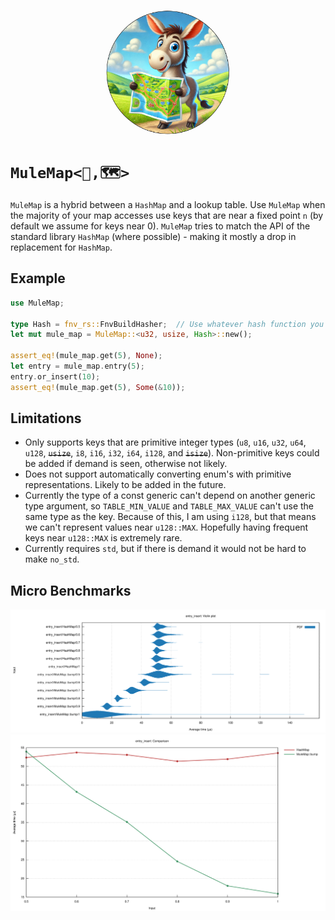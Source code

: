 <p align="center">
<img src="https://raw.githubusercontent.com/gringasalpastor/mule-map/refs/heads/initial-code/assets/mule-with-map.png" width="200" height="200"
style="border-radius:50%" />
</p>

# `MuleMap<🫏,🗺>`

`MuleMap` is a hybrid between a `HashMap` and a lookup table. Use `MuleMap` when the majority of your map accesses use keys that are near a fixed point `n` (by default we assume for keys near 0). `MuleMap` tries to match the API of the standard library `HashMap` (where possible) - making it mostly a drop in replacement for `HashMap`. 

## Example


```rust
use MuleMap;

type Hash = fnv_rs::FnvBuildHasher;  // Use whatever hash function you prefer
let mut mule_map = MuleMap::<u32, usize, Hash>::new();

assert_eq!(mule_map.get(5), None);
let entry = mule_map.entry(5);
entry.or_insert(10);
assert_eq!(mule_map.get(5), Some(&10));
```

## Limitations

 - Only supports keys that are primitive integer types (`u8`, `u16`, `u32`, `u64`, `u128`, ~~`usize`~~, `i8`, `i16`, `i32`, `i64`, `i128`, and ~~`isize`~~). Non-primitive keys could be added if demand is seen, otherwise not likely.
 - Does not support automatically converting enum's with primitive representations. Likely to be added in the future. 
 - Currently the type of a const generic can't depend on another generic type argument, so `TABLE_MIN_VALUE` and `TABLE_MAX_VALUE` can't use the same type as the key. Because of this, I am using `i128`, but that means we can't represent values near `u128::MAX`. Hopefully having frequent keys near `u128::MAX` is extremely rare.
 - Currently requires `std`, but if there is demand it would not be hard to make `no_std`.

## Micro Benchmarks

![violin](https://raw.githubusercontent.com/gringasalpastor/mule-map/refs/heads/initial-code/assets/violin.svg)![lines](https://raw.githubusercontent.com/gringasalpastor/mule-map/refs/heads/initial-code/assets/lines.svg)
